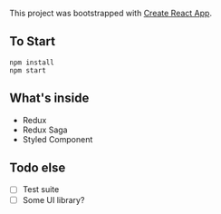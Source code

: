 This project was bootstrapped with [Create React App](https://github.com/facebook/create-react-app).

## To Start
```
npm install
npm start
```

## What's inside
- Redux
- Redux Saga
- Styled Component

## Todo else
- [ ] Test suite
- [ ] Some UI library?